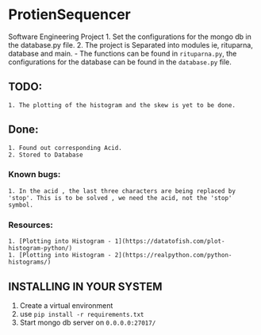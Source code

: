 # ProtienSequencer
Software Engineering Project
	1. Set the configurations for the mongo db in the database.py file.
	2. The project is Separated into modules ie, rituparna, database and main.
		- The functions can be found in `rituparna.py`, the configurations for the database can be found in the `database.py` file.
## TODO: 
	1. The plotting of the histogram and the skew is yet to be done.
## Done: 
	1. Found out corresponding Acid.
	2. Stored to Database
### Known bugs:
	1. In the acid , the last three characters are being replaced by 'stop'. This is to be solved , we need the acid, not the 'stop' symbol.
### Resources: 
	1. [Plotting into Histogram - 1](https://datatofish.com/plot-histogram-python/)
	1. [Plotting into Histogram - 2](https://realpython.com/python-histograms/)


## INSTALLING IN YOUR SYSTEM 
 1. Create a virtual environment
 2. use `pip install -r requirements.txt`
 3. Start mongo db server on `0.0.0.0:27017/`